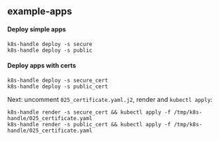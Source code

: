 ## example-apps

#### Deploy simple apps

```
k8s-handle deploy -s secure
k8s-handle deploy -s public
```

#### Deploy apps with certs


```
k8s-handle deploy -s secure_cert
k8s-handle deploy -s public_cert
```

Next: uncomment `025_certificate.yaml.j2`, render and `kubectl apply`:
```
k8s-handle render -s secure_cert && kubectl apply -f /tmp/k8s-handle/025_certificate.yaml
k8s-handle render -s public_cert && kubectl apply -f /tmp/k8s-handle/025_certificate.yaml
```
